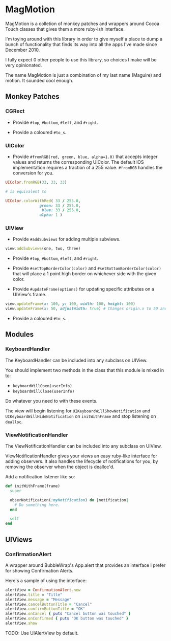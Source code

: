 # MagMotion

MagMotion is a colletion of monkey patches and wrappers around Cocoa Touch classes that gives them a more ruby-ish interface.

I'm toying around with this library in order to give myself a place to dump a bunch of functionality that finds its way into all the apps I've made since December 2010.

I fully expect 0 other people to use this library, so choices I make will be very opinionated.

The name MagMotion is just a combination of my last name (Maguire) and motion. It sounded cool enough.

## Monkey Patches

### CGRect

- Provide `#top`, `#bottom`, `#left`, and `#right`.

- Provide a coloured `#to_s`.

### UIColor

- Provide `#fromRGB(red, green, blue, alpha=1.0)` that accepts integer values and returns the corresponding UIColor. The default iOS implementation requires a fraction of a 255 value. `#fromRGB` handles the conversion for you.

```ruby
UIColor.fromRGB(33, 33, 33)

# is equivalent to

UIColor.colorWithRed( 33 / 255.0,
               green: 33 / 255.0,
                blue: 33 / 255.0,
               alpha: 1 )
```

### UIView

- Provide `#addSubviews` for adding multiple subviews.

```ruby
view.addSubviews(one, two, three)
```

- Provide `#top`, `#bottom`, `#left`, and `#right`.

- Provide `#setTopBorderColor(color)` and `#setBottomBorderColor(color)` that will place a 1 point high border on whichever side with the given color.

- Provide `#updateFrame(options)` for updating specific attributes on a UIView's frame.

```ruby
view.updateFrame(x: 100, y: 100, width: 100, height: 100)
view.updateFrame(x: 50, adjustWidth: true) # Changes origin.x to 50 and size.width to 150
```

- Provide a coloured `#to_s`.

## Modules

### KeyboardHandler

The KeyboardHandler can be included into any subclass on UIView.

You should implement two methods in the class that this module is mixed in to:

- `keyboardWillOpen(userInfo)`
- `keyboardWillClose(userInfo)`

Do whatever you need to with these events.

The view will begin listening for `UIKeyboardWillShowNotification` and `UIKeyboardWillHideNotification` on `initWithFrame` and stop listening on `dealloc`.

### ViewNotificationHandler

The ViewNotificationHandler can be included into any subclass on UIView.

ViewNotificationHandler gives your views an easy ruby-like interface for adding observers. It also handles the lifecycle of notifications for you, by removing the observer when the object is dealloc'd.

Add a notification listener like so:

```ruby
def initWithFrame(frame)
  super

  obserNotification(:myNotification) do |notification|
    # Do something here.
  end

  self
end
```

## UIViews

### ConfirmationAlert

A wrapper around BubbleWrap's App.alert that provides an interface I prefer for showing Confirmation Alerts.

Here's a sample of using the interface:

```ruby
alertView = ConfirmationAlert.new
alertView.title = "Title"
alertView.message = "Message"
alertView.cancelButtonTitle = "Cancel"
alertView.confirmButtonTitle = "OK"
alertView.onCancel { puts "Cancel button was touched" }
alertView.onConfirmed { puts "OK button was touched" }
alertView.show
```

TODO: Use UIAlertView by default.
